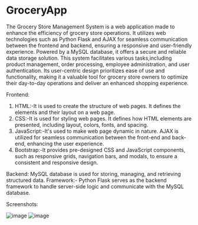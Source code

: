 # GroceryApp
The Grocery Store Management System is a web application made to enhance the efficiency of grocery store operations.
It utilizes web technologies such as Python Flask and AJAX for seamless communication between the frontend and backend, ensuring a responsive and user-friendly experience.
Powered by a MySQL database, it offers a secure and reliable data storage solution. This system facilitates various tasks,including product management, order processing, 
employee administration, and user authentication. Its user-centric design prioritizes ease of use and functionality, making it a valuable tool for grocery store owners to optimize their day-to-day operations and deliver an enhanced shopping experience.


Frontend:
1. HTML:-It is used to create the structure of web pages. It defines the elements and their layout on a web page.
2. CSS:-It is used for styling web pages. It defines how HTML elements are presented, including layout, colors, fonts, and spacing.
3. JavaScript:-It's used to make web page dynamic in nature. AJAX is utilized for seamless communication between the front-end and back-end, enhancing the user experience.
4. Bootstrap:-It provides pre-designed CSS and JavaScript components, such as responsive grids, navigation bars, and modals, to ensure a consistent and responsive design.

Backend:
MySQL database is used for storing, managing, and retrieving structured data.
Framework:- Python Flask  serves as the backend framework to handle server-side logic and communicate with the MySQL database.

Screenshots:

![image](https://github.com/swabhisrivastav/GroceryApp/assets/98212572/1efd5ee8-5307-4abd-b672-2ef85db0a461)
![image](https://github.com/swabhisrivastav/GroceryApp/assets/98212572/f525ec9a-84db-48ef-8f4d-f30ad5f03899)



